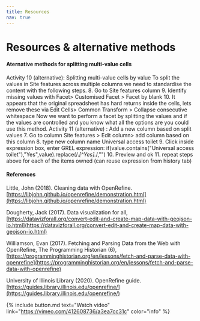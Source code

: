 ```yaml
---
title: Resources
nav: true
---
```

# Resources & alternative methods

#### Aternative methods for splitting multi-value cells 

Activity 10 (alternative): Splitting multi-value cells by value
To split the values in Site features across multiple columns we need to standardise the content with the following steps. 
8.	Go to Site features column
9.	Identify missing values with Facet> Customised Facet > Facet by blank
10.	It appears that the original spreadsheet has hard returns inside the cells, lets remove these via Edit Cells> Common Transform  > Collapse consecutive whitespace 
Now we want to perform a facet by splitting the values and if the values are controlled and you know what all the options are you could use this method.
Activity 11 (alternative) : Add a new column based on split values
7.	Go to column  Site features > Edit column> add column based on this column
8.	type new column name Universal access toilet
9.	Click inside expression box, enter GREL expression:
if(value.contains("Universal access toilet"),"Yes",value).replace(/.*[^Yes].*/,"") 
10.	Preview and ok
11.	repeat steps above for each of the items owned (can reuse expression from history tab)


#### References

Little, John (2018). Cleaning data with OpenRefine. [https://libjohn.github.io/openrefine/demonstration.html](https://libjohn.github.io/openrefine/demonstration.html)

Dougherty, Jack (2017). Data visualization for all, [https://datavizforall.org/convert-edit-and-create-map-data-with-geojson-io.html](https://datavizforall.org/convert-edit-and-create-map-data-with-geojson-io.html)

Williamson, Evan (2017). Fetching and Parsing Data from the Web with OpenRefine, The Programming Historian (6), [https://programminghistorian.org/en/lessons/fetch-and-parse-data-with-openrefine](https://programminghistorian.org/en/lessons/fetch-and-parse-data-with-openrefine)

University of Illinois Library (2020). OpenRefine guide. [https://guides.library.illinois.edu/openrefine/](https://guides.library.illinois.edu/openrefine/)




{% include button.md text="Watch video" link="https://vimeo.com/412608736/a3ea7cc31c" color="info" %}

